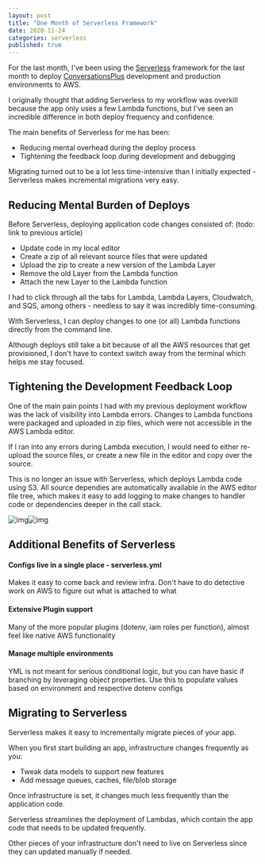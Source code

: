 ```yaml
---
layout: post
title: "One Month of Serverless Framework"
date: 2020-11-24
categories: serverless
published: true
---
```




For the last month, I've been using the [Serverless](https://www.serverless.com/)  framework for the last month to deploy [ConversationsPlus](https://conversationsplus.com/) development and production environments to AWS.

I originally thought that adding Serverless to my workflow was overkill because the app only uses a few Lambda functions, but I've seen an incredible difference in both deploy frequency and confidence. 

The main benefits of Serverless for me has been:

- Reducing mental overhead during the deploy process
- Tightening the feedback loop during development and debugging

Migrating turned out to be a lot less time-intensive than I initially expected - Serverless makes incremental migrations very easy.


## Reducing Mental Burden of Deploys
Before Serverless, deploying application code changes consisted of: (todo: link to previous article)

- Update code in my local editor 
- Create a zip of all relevant source files that were updated
- Upload the zip to create a new version of the Lambda Layer 
- Remove the old Layer from the Lambda function
- Attach the new Layer to the Lambda function

I had to click through all the tabs for Lambda, Lambda Layers, Cloudwatch, and SQS, among others - needless to say it was incredibly time-consuming. 

With Serverless, I can deploy changes to one (or all) Lambda functions directly from the command line. 

Although deploys still take a bit because of all the AWS resources that get provisioned, I don't have to context switch away from the terminal which helps me stay focused.


## Tightening the Development Feedback Loop

One of the main pain points I had with my previous deployment workflow was the lack of visibility into Lambda errors. Changes to Lambda functions were packaged and uploaded in zip files, which were not accessible in the AWS Lambda editor. 

If I ran into any errors during Lambda execution, I would need to either re-upload the source files, or create a new file in the editor and copy over the source. 

This is no longer an issue with Serverless, which deploys Lambda code using S3. All source dependies are automatically available in the AWS editor file tree, which makes it easy to add logging to make changes to handler code or dependencies deeper in the call stack. 

![img](https://lh5.googleusercontent.com/0xzftjX0p2Lu6ZIcUl2OJm417TjxZUce5Lb0xoPdF8RQ45ayMC5a7bJY620EPepgOxUHAWQB76SIpCaqzfOWza9kbStiSdT7RMHhBIS-ZYwd6liQUJTLrSVMHwQY7QJW4OdYDC1n)![img](https://lh5.googleusercontent.com/8ox4BN6QBS2_uqC8CBc2rIqMOQ3ENfR3488Gd90hOaRQGOTyIIeyDIKDq_0vbLMqLHAqjHZVDd58bKXGl6-T3cgz9vuYKoXeyh1TC3iCi2mNHlwA83Za0zmqK6dVGau1bw-SN9At)

## Additional Benefits of Serverless

#### Configs live in a single place - serverless.yml

Makes it easy to come back and review infra. Don't have to do detective work on AWS to figure out what is attached to what

#### Extensive Plugin support	

Many of the more popular plugins (dotenv, iam roles per function), almost feel like native AWS functionality

#### Manage multiple environments

YML is not meant for serious conditional logic, but you can have basic if branching by leveraging object properties. Use this to populate values based on environment and respective dotenv configs

## Migrating to Serverless

Serverless makes it easy to incrementally migrate pieces of your app. 

When you first start building an app, infrastructure changes frequently as you:

- Tweak data models to support new features
- Add message queues, caches, file/blob storage

Once infrastructure is set, it changes much less frequently than the application code. 

Serverless streamlines the deployment of Lambdas, which contain the app code that needs to be updated frequently. 

Other pieces of your infrastructure don't need to live on Serverless since they can updated manually if needed.